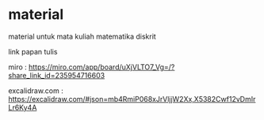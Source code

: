 # material

material untuk mata kuliah matematika diskrit

link papan tulis

miro : 
https://miro.com/app/board/uXjVLTO7_Vg=/?share_link_id=235954716603

excalidraw.com :
https://excalidraw.com/#json=mb4RmiP068xJrVljjW2Xx,X5382Cwf12vDmIrLr6Ky4A
